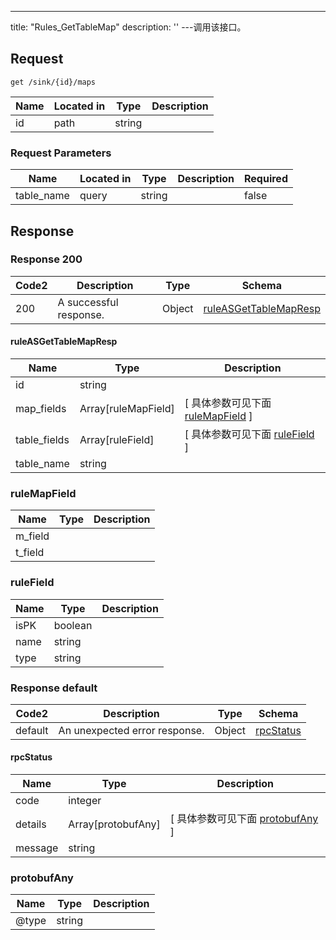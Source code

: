 ---
title: "Rules_GetTableMap"
description: ''
---调用该接口。



## Request


```
get /sink/{id}/maps
```

| Name | Located in | Type | Description | 
| ---- | ---------- | ----------- | ----------- | 
| id | path | string |  |  

###  Request Parameters

| Name | Located in | Type | Description |  Required |
| ---- | ---------- | ----------- | ----------- |  ---- |
| table_name | query | string |  |  false |

## Response

### Response  200 
| Code2 | Description | Type | Schema |
| ---- | ----------- | ------ | ------ |
| 200 | A successful response. | Object | [ruleASGetTableMapResp](#ruleASGetTableMapResp) |

#### ruleASGetTableMapResp

| Name | Type | Description | 
| ---- | ---- | ----------- |     
| id | string |  |          
| map_fields | Array[ruleMapField] |  [ 具体参数可见下面 [ruleMapField](#ruleMapField) ] |           
| table_fields | Array[ruleField] |  [ 具体参数可见下面 [ruleField](#ruleField) ] |       
| table_name | string |  |   

### ruleMapField
| Name | Type | Description | 
| ---- | ---- | ----------- |     
| m_field |  |  |      
| t_field |  |  |   

### ruleField
| Name | Type | Description | 
| ---- | ---- | ----------- |     
| isPK | boolean |  |      
| name | string |  |      
| type | string |  |   



### Response  default 
| Code2 | Description | Type | Schema |
| ---- | ----------- | ------ | ------ |
| default | An unexpected error response. | Object | [rpcStatus](#rpcStatus) |

#### rpcStatus

| Name | Type | Description | 
| ---- | ---- | ----------- |     
| code | integer |  |          
| details | Array[protobufAny] |  [ 具体参数可见下面 [protobufAny](#protobufAny) ] |       
| message | string |  |   

### protobufAny
| Name | Type | Description | 
| ---- | ---- | ----------- |     
| @type | string |  |   



